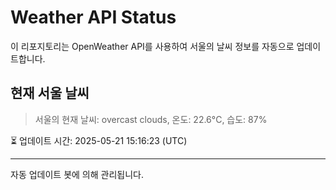 
# Weather API Status

이 리포지토리는 OpenWeather API를 사용하여 서울의 날씨 정보를 자동으로 업데이트합니다.

## 현재 서울 날씨
> 서울의 현재 날씨: overcast clouds, 온도: 22.6°C, 습도: 87%

⏳ 업데이트 시간: 2025-05-21 15:16:23 (UTC)

---
자동 업데이트 봇에 의해 관리됩니다.
